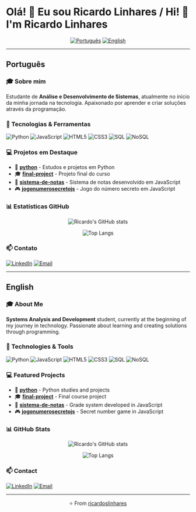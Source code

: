 # Olá! 👋 Eu sou Ricardo Linhares / Hi! 👋 I'm Ricardo Linhares

<div align="center">

[![Português](https://img.shields.io/badge/lang-pt--BR-green.svg)](#português) [![English](https://img.shields.io/badge/lang-en-red.svg)](#english)

</div>

---

## Português

### 🎓 Sobre mim
Estudante de **Análise e Desenvolvimento de Sistemas**, atualmente no início da minha jornada na tecnologia. Apaixonado por aprender e criar soluções através da programação.

### 🚀 Tecnologias & Ferramentas

![Python](https://img.shields.io/badge/Python-3776AB?style=for-the-badge&logo=python&logoColor=white)
![JavaScript](https://img.shields.io/badge/JavaScript-F7DF1E?style=for-the-badge&logo=javascript&logoColor=black)
![HTML5](https://img.shields.io/badge/HTML5-E34F26?style=for-the-badge&logo=html5&logoColor=white)
![CSS3](https://img.shields.io/badge/CSS3-1572B6?style=for-the-badge&logo=css3&logoColor=white)
![SQL](https://img.shields.io/badge/SQL-4479A1?style=for-the-badge&logo=mysql&logoColor=white)
![NoSQL](https://img.shields.io/badge/NoSQL-4DB33D?style=for-the-badge&logo=mongodb&logoColor=white)

### 💻 Projetos em Destaque

- 🐍 **[python](https://github.com/ricardoslinhares/python)** - Estudos e projetos em Python
- 🎓 **[final-project](https://github.com/ricardoslinhares/final-project)** - Projeto final do curso
- 📝 **[sistema-de-notas](https://github.com/ricardoslinhares/sistema-de-notas)** - Sistema de notas desenvolvido em JavaScript
- 🎮 **[jogonumerosecretojs](https://github.com/ricardoslinhares/jogonumerosecretojs)** - Jogo do número secreto em JavaScript

### 📊 Estatísticas GitHub

<div align="center">

![Ricardo's GitHub stats](https://github-readme-stats.vercel.app/api?username=ricardoslinhares&show_icons=true&theme=dark&locale=pt-br&count_private=true&include_all_commits=true)

![Top Langs](https://github-readme-stats.vercel.app/api/top-langs/?username=ricardoslinhares&layout=compact&theme=dark&locale=pt-br&count_private=true)

</div>

### 📫 Contato

[![LinkedIn](https://img.shields.io/badge/LinkedIn-0077B5?style=for-the-badge&logo=linkedin&logoColor=white)](https://www.linkedin.com/in/ricardo-linhares-6a1a73324/)
[![Email](https://img.shields.io/badge/Email-D14836?style=for-the-badge&logo=gmail&logoColor=white)](mailto:ricardolinhares@outlook.com)

---

## English

### 🎓 About Me
**Systems Analysis and Development** student, currently at the beginning of my journey in technology. Passionate about learning and creating solutions through programming.

### 🚀 Technologies & Tools

![Python](https://img.shields.io/badge/Python-3776AB?style=for-the-badge&logo=python&logoColor=white)
![JavaScript](https://img.shields.io/badge/JavaScript-F7DF1E?style=for-the-badge&logo=javascript&logoColor=black)
![HTML5](https://img.shields.io/badge/HTML5-E34F26?style=for-the-badge&logo=html5&logoColor=white)
![CSS3](https://img.shields.io/badge/CSS3-1572B6?style=for-the-badge&logo=css3&logoColor=white)
![SQL](https://img.shields.io/badge/SQL-4479A1?style=for-the-badge&logo=mysql&logoColor=white)
![NoSQL](https://img.shields.io/badge/NoSQL-4DB33D?style=for-the-badge&logo=mongodb&logoColor=white)

### 💻 Featured Projects

- 🐍 **[python](https://github.com/ricardoslinhares/python)** - Python studies and projects
- 🎓 **[final-project](https://github.com/ricardoslinhares/final-project)** - Final course project
- 📝 **[sistema-de-notas](https://github.com/ricardoslinhares/sistema-de-notas)** - Grade system developed in JavaScript
- 🎮 **[jogonumerosecretojs](https://github.com/ricardoslinhares/jogonumerosecretojs)** - Secret number game in JavaScript

### 📊 GitHub Stats

<div align="center">

![Ricardo's GitHub stats](https://github-readme-stats.vercel.app/api?username=ricardoslinhares&show_icons=true&theme=dark)

![Top Langs](https://github-readme-stats.vercel.app/api/top-langs/?username=ricardoslinhares&layout=compact&theme=dark)

</div>

### 📫 Contact

[![LinkedIn](https://img.shields.io/badge/LinkedIn-0077B5?style=for-the-badge&logo=linkedin&logoColor=white)](https://www.linkedin.com/in/ricardo-linhares-6a1a73324/)
[![Email](https://img.shields.io/badge/Email-D14836?style=for-the-badge&logo=gmail&logoColor=white)](mailto:ricardolinhares@outlook.com)

---

<div align="center">

⭐️ From [ricardoslinhares](https://github.com/ricardoslinhares)

</div>
